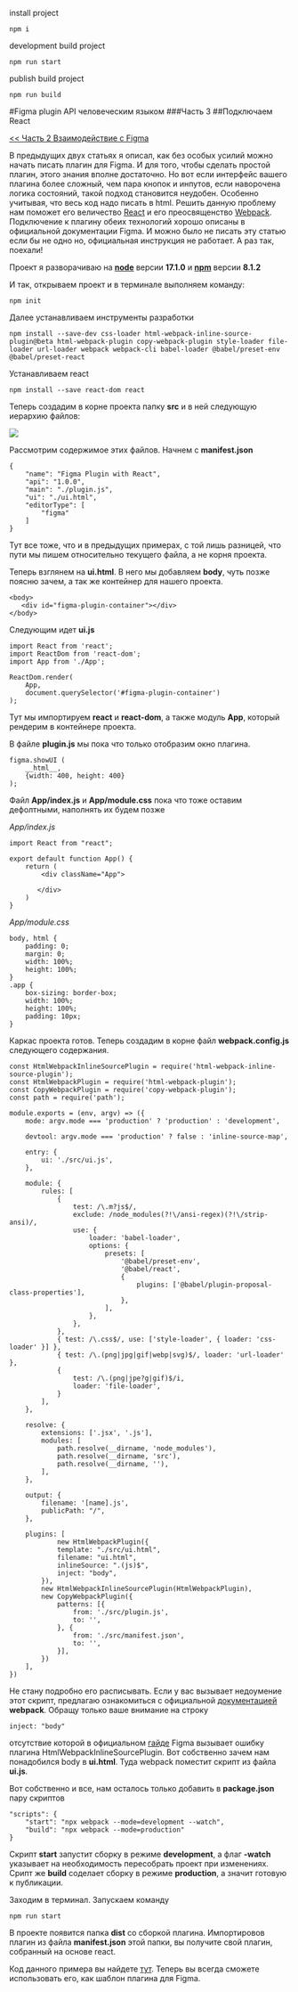 install project
    
    npm i 

development build project

    npm run start

publish build project

    npm run build

#Figma plugin API человеческим языком
###Часть 3
##Подключаем React

[<< Часть 2 Взаимодействие с Figma](https://habr.com/ru/post/589819/)

В предыдущих двух статьях я описал, как без особых усилий можно начать писать плагин для Figma. И для того, чтобы сделать простой плагин, этого знания вполне достаточно. Но вот если интерфейс вашего плагина более сложный, чем пара кнопок и инпутов, если наворочена логика состояний, такой подход становится неудобен. Особенно учитывая, что весь код надо писать в html. Решить данную проблему нам поможет его величество [React](https://www.figma.com/plugin-docs/bundling-react/) и его преосвященство [Webpack](https://www.figma.com/plugin-docs/bundling-webpack/). Подключение к плагину обеих технологий хорошо описаны в официальной документации Figma. И можно было не писать эту статью если бы не одно но, официальная инструкция не работает. А раз так, поехали!

Проект я разворачиваю на [**node**](https://nodejs.org/ru/) версии **17.1.0** и [**npm**](https://www.npmjs.com/) версии **8.1.2**

И так, открываем проект и в терминале выполняем команду:

    npm init

Далее устанавливаем инструменты разработки

    npm install --save-dev css-loader html-webpack-inline-source-plugin@beta html-webpack-plugin copy-webpack-plugin style-loader file-loader url-loader webpack webpack-cli babel-loader @babel/preset-env @babel/preset-react

Устанавливаем react

    npm install --save react-dom react

Теперь создадим в корне проекта папку **src** и в ней следующую иерархию файлов:

![](./static/article/img-0.png)

Рассмотрим содержимое этих файлов. Начнем с **manifest.json**

    {
        "name": "Figma Plugin with React",
        "api": "1.0.0",
        "main": "./plugin.js",
        "ui": "./ui.html",
        "editorType": [
            "figma"
        ]
    }

Тут все тоже, что и в предыдущих примерах, с той лишь разницей, что пути мы пишем относительно текущего файла, а не корня проекта.

Теперь взглянем на **ui.html**. В него мы добавляем **body**, чуть позже поясню зачем, а так же контейнер для нашего проекта.

    <body>
       <div id="figma-plugin-container"></div>
    </body>


Следующим идет **ui.js**

    import React from 'react';
    import ReactDom from 'react-dom';
    import App from './App';
    
    ReactDom.render(
        App,
        document.querySelector('#figma-plugin-container')
    );

Тут мы импортируем **react** и **react-dom**, а также модуль **App**, который рендерим в контейнере проекта.

В файле **plugin.js** мы пока что только отобразим окно плагина.

    figma.showUI (
        __html__,
        {width: 400, height: 400}
    );


Файл **App/index.js** и **App/module.css** пока что тоже оставим дефолтными, наполнять их будем позже

_App/index.js_

    import React from "react";
    
    export default function App() {
        return (
            <div className="App">
        
           </div>
        )
    }



_App/module.css_

    body, html {
        padding: 0;
        margin: 0;
        width: 100%;
        height: 100%;
    }
    .app {
        box-sizing: border-box;
        width: 100%;
        height: 100%;
        padding: 10px;
    }

Каркас проекта готов. Теперь создадим  в корне файл **webpack.config.js** следующего содержания.

    const HtmlWebpackInlineSourcePlugin = require('html-webpack-inline-source-plugin');
    const HtmlWebpackPlugin = require('html-webpack-plugin');
    const CopyWebpackPlugin = require('copy-webpack-plugin');
    const path = require('path');
    
    module.exports = (env, argv) => ({
        mode: argv.mode === 'production' ? 'production' : 'development',
        
        devtool: argv.mode === 'production' ? false : 'inline-source-map',
        
        entry: {
            ui: './src/ui.js',
        },
        
        module: {
            rules: [
                {
                    test: /\.m?js$/,
                    exclude: /node_modules(?!\/ansi-regex)(?!\/strip-ansi)/,
                    use: {
                        loader: 'babel-loader',
                        options: {
                            presets: [
                                '@babel/preset-env',
                                '@babel/react',
                                {
                                    plugins: ['@babel/plugin-proposal-class-properties'],
                                },
                            ],
                        },
                    },
                },
                { test: /\.css$/, use: ['style-loader', { loader: 'css-loader' }] },
                { test: /\.(png|jpg|gif|webp|svg)$/, loader: 'url-loader' },
                {
                    test: /\.(png|jpe?g|gif)$/i,
                    loader: 'file-loader',
                }
            ],
        },
            
        resolve: {
            extensions: ['.jsx', '.js'],
            modules: [
                path.resolve(__dirname, 'node_modules'),
                path.resolve(__dirname, 'src'),
                path.resolve(__dirname, ''),
            ],
        },
        
        output: {
            filename: '[name].js',
            publicPath: "/",
        },
        
        plugins: [
                new HtmlWebpackPlugin({
                template: "./src/ui.html",
                filename: "ui.html",
                inlineSource: ".(js)$",
                inject: "body",
            }),
            new HtmlWebpackInlineSourcePlugin(HtmlWebpackPlugin),
            new CopyWebpackPlugin({
                patterns: [{
                    from: './src/plugin.js',
                    to: '',
                }, {
                    from: './src/manifest.json',
                    to: '',
                }],
            })
        ],
    })

Не стану подробно его расписывать. Если у вас вызывает недоумение этот скрипт, предлагаю ознакомиться с официальной [документацией](https://webpack.js.org/guides/) **webpack**. Обращу только ваше внимание на строку

    inject: "body"

отсутствие которой в официальном [гайде](https://www.figma.com/plugin-docs/bundling-webpack/) Figma вызывает ошибку плагина HtmlWebpackInlineSourcePlugin. Вот собственно зачем нам понадобился body в **ui.html**. Туда webpack поместит скрипт из файла **ui.js**.

Вот собственно и все, нам осталось только добавить в **package.json**  пару скриптов

    "scripts": {
        "start": "npx webpack --mode=development --watch",
        "build": "npx webpack --mode=production"
    }

Скрипт **start** запустит сборку в режиме **development**, а флаг **-watch** указывает на необходимость пересобрать проект при изменениях. Срипт же **build** соделает сборку в режиме **production**, а значит готовую к публикации.

Заходим в терминал. Запускаем команду

    npm run start

В проекте появится папка **dist** со сборкой плагина. Импортировов плагин из файла **manifest.json** этой папки, вы получите свой плагин, собранный на основе react.

Код данного примера вы найдете [тут](https://gitlab.com/figma-plugin-examples/figma-plugin-with-react). Теперь вы всегда сможете использовать его, как шаблон плагина для Figma.